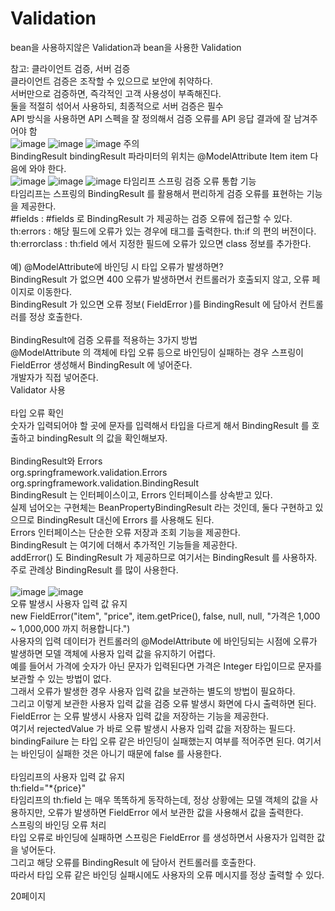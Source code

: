 # Validation
bean을 사용하지않은 Validation과 bean을 사용한 Validation

참고: 클라이언트 검증, 서버 검증<br/>
클라이언트 검증은 조작할 수 있으므로 보안에 취약하다.<br/>
서버만으로 검증하면, 즉각적인 고객 사용성이 부족해진다.<br/>
둘을 적절히 섞어서 사용하되, 최종적으로 서버 검증은 필수<br/>
API 방식을 사용하면 API 스펙을 잘 정의해서 검증 오류를 API 응답 결과에 잘 남겨주어야 함<br/>
![image](https://user-images.githubusercontent.com/69129562/204004881-d6f6e777-11e0-4f83-8ae2-85b1a2b40bfd.png)
![image](https://user-images.githubusercontent.com/69129562/204005206-5bf2339e-65d6-4f0e-b280-10446b97778a.png)
![image](https://user-images.githubusercontent.com/69129562/204008106-80fb2d8b-7f5d-40b0-8d76-7bbb44f6b429.png)
주의<br/>
BindingResult bindingResult 파라미터의 위치는 @ModelAttribute Item item 다음에 와야 한다.<br/>
![image](https://user-images.githubusercontent.com/69129562/204008249-10ce2209-79cc-4680-b322-343cbc105a8a.png)
![image](https://user-images.githubusercontent.com/69129562/204008396-4548cda2-1b2f-4cc9-8495-3aa06b9a1e49.png)
![image](https://user-images.githubusercontent.com/69129562/204008810-9116efbf-7d00-45c3-9b4e-3e3a736c19d0.png)
타임리프 스프링 검증 오류 통합 기능<br/>
타임리프는 스프링의 BindingResult 를 활용해서 편리하게 검증 오류를 표현하는 기능을 제공한다.<br/>
#fields : #fields 로 BindingResult 가 제공하는 검증 오류에 접근할 수 있다.<br/>
th:errors : 해당 필드에 오류가 있는 경우에 태그를 출력한다. th:if 의 편의 버전이다.<br/>
th:errorclass : th:field 에서 지정한 필드에 오류가 있으면 class 정보를 추가한다.<br/>
<br/>
예) @ModelAttribute에 바인딩 시 타입 오류가 발생하면?<br/>
BindingResult 가 없으면 400 오류가 발생하면서 컨트롤러가 호출되지 않고, 오류 페이지로
이동한다.<br/>
BindingResult 가 있으면 오류 정보( FieldError )를 BindingResult 에 담아서 컨트롤러를
정상 호출한다.<br/>
<br/>
BindingResult에 검증 오류를 적용하는 3가지 방법<br/>
@ModelAttribute 의 객체에 타입 오류 등으로 바인딩이 실패하는 경우 스프링이 FieldError 생성해서
BindingResult 에 넣어준다.<br/>
개발자가 직접 넣어준다.<br/>
Validator 사용<br/>
<br/>
타입 오류 확인<br/>
숫자가 입력되어야 할 곳에 문자를 입력해서 타입을 다르게 해서 BindingResult 를 호출하고
bindingResult 의 값을 확인해보자.<br/>
<br/>
BindingResult와 Errors<br/>
org.springframework.validation.Errors<br/>
org.springframework.validation.BindingResult<br/>
BindingResult 는 인터페이스이고, Errors 인터페이스를 상속받고 있다.<br/>
실제 넘어오는 구현체는 BeanPropertyBindingResult 라는 것인데, 둘다 구현하고 있으므로
BindingResult 대신에 Errors 를 사용해도 된다.<br/> Errors 인터페이스는 단순한 오류 저장과 조회
기능을 제공한다.<br/> BindingResult 는 여기에 더해서 추가적인 기능들을 제공한다.<br/> addError() 도
BindingResult 가 제공하므로 여기서는 BindingResult 를 사용하자. 주로 관례상 BindingResult 를
많이 사용한다.<br/>
<br/>
![image](https://user-images.githubusercontent.com/69129562/204011896-f4b6dcbe-092a-4846-bc6b-7c16eff5042e.png)
![image](https://user-images.githubusercontent.com/69129562/204011974-de7da2ff-e08f-4994-b81d-bf8fab490ba1.png)
<br/>
오류 발생시 사용자 입력 값 유지<br/>
new FieldError("item", "price", item.getPrice(), false, null, null, "가격은 1,000 ~
1,000,000 까지 허용합니다.")<br/>
사용자의 입력 데이터가 컨트롤러의 @ModelAttribute 에 바인딩되는 시점에 오류가 발생하면 모델
객체에 사용자 입력 값을 유지하기 어렵다.<br/> 예를 들어서 가격에 숫자가 아닌 문자가 입력된다면 가격은
Integer 타입이므로 문자를 보관할 수 있는 방법이 없다.<br/> 그래서 오류가 발생한 경우 사용자 입력 값을
보관하는 별도의 방법이 필요하다.<br/> 그리고 이렇게 보관한 사용자 입력 값을 검증 오류 발생시 화면에 다시
출력하면 된다.<br/>
FieldError 는 오류 발생시 사용자 입력 값을 저장하는 기능을 제공한다.<br/>
여기서 rejectedValue 가 바로 오류 발생시 사용자 입력 값을 저장하는 필드다.<br/>
bindingFailure 는 타입 오류 같은 바인딩이 실패했는지 여부를 적어주면 된다. 여기서는 바인딩이
실패한 것은 아니기 때문에 false 를 사용한다.<br/>
<br/>
타임리프의 사용자 입력 값 유지<br/>
th:field="*{price}"<br/>
타임리프의 th:field 는 매우 똑똑하게 동작하는데, 정상 상황에는 모델 객체의 값을 사용하지만, 오류가
발생하면 FieldError 에서 보관한 값을 사용해서 값을 출력한다.<br/>
스프링의 바인딩 오류 처리<br/>
타입 오류로 바인딩에 실패하면 스프링은 FieldError 를 생성하면서 사용자가 입력한 값을 넣어둔다.<br/>
그리고 해당 오류를 BindingResult 에 담아서 컨트롤러를 호출한다.<br/> 따라서 타입 오류 같은 바인딩
실패시에도 사용자의 오류 메시지를 정상 출력할 수 있다.<br/>

20페이지


